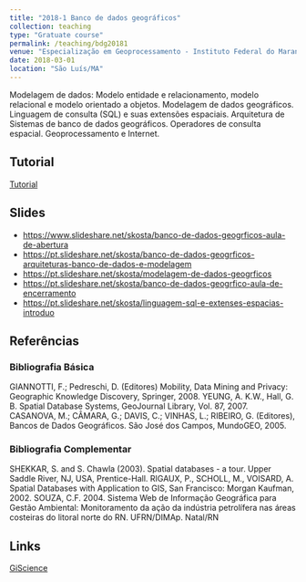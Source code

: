 ```yaml
---
title: "2018-1 Banco de dados geográficos"
collection: teaching
type: "Gratuate course"
permalink: /teaching/bdg20181
venue: "Especialização em Geoprocessamento - Instituto Federal do Maranhão"
date: 2018-03-01
location: "São Luís/MA"
---
```


Modelagem de dados: Modelo entidade e relacionamento, modelo relacional e modelo orientado a objetos. Modelagem de dados geográficos. Linguagem de consulta (SQL) e suas extensões espaciais. Arquitetura de Sistemas de banco de dados geográficos. Operadores de consulta espacial. Geoprocessamento e Internet.

## Tutorial

[Tutorial](tutorialbdg.html)

## Slides

* https://www.slideshare.net/skosta/banco-de-dados-geogrficos-aula-de-abertura
* https://pt.slideshare.net/skosta/banco-de-dados-geogrficos-arquiteturas-banco-de-dados-e-modelagem
* https://pt.slideshare.net/skosta/modelagem-de-dados-geogrficos
* https://pt.slideshare.net/skosta/banco-de-dados-geogrfico-aula-de-encerramento
* https://pt.slideshare.net/skosta/linguagem-sql-e-extenses-espacias-introduo

## Referências

### Bibliografia Básica

GIANNOTTI, F.; Pedreschi, D. (Editores) Mobility, Data Mining and Privacy: Geographic Knowledge Discovery, Springer, 2008.
YEUNG, A. K.W., Hall, G. B. Spatial Database Systems, GeoJournal Library, Vol. 87, 2007.
CASANOVA, M.; CÂMARA, G.; DAVIS, C.; VINHAS, L.; RIBEIRO, G. (Editores), Bancos de Dados Geográficos. São José dos Campos, MundoGEO, 2005.

### Bibliografia Complementar

SHEKKAR, S. and S. Chawla (2003). Spatial databases - a tour. Upper Saddle River, NJ, USA, Prentice-Hall.
RIGAUX, P., SCHOLL, M., VOISARD, A. Spatial Databases with Application to GIS, San Francisco: Morgan Kaufman, 2002.
SOUZA, C.F. 2004. Sistema Web de Informação Geográfica para Gestão Ambiental: Monitoramento da ação da indústria petrolífera nas áreas costeiras do litoral norte do RN. UFRN/DIMAp. Natal/RN

## Links

[GiScience](../links/giscience)




